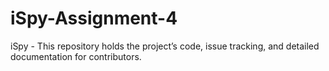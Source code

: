 # iSpy-Assignment-4
iSpy - This repository holds the project’s code, issue tracking, and detailed documentation for contributors.
